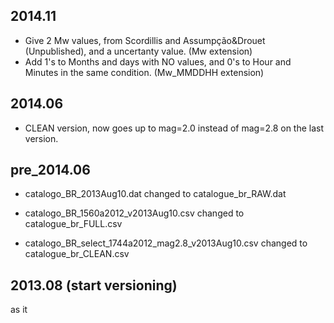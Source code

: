 ## 2014.11
- Give 2 Mw values, from Scordillis and Assumpção&Drouet (Unpublished), and a uncertanty value. (Mw extension)
- Add 1's to Months and days with NO values, and 0's to Hour and Minutes in the same condition. (Mw_MMDDHH extension)

## 2014.06
- CLEAN version, now goes up to mag=2.0 instead of mag=2.8 on the last version. 


## pre_2014.06

- catalogo_BR_2013Aug10.dat changed to catalogue_br_RAW.dat

- catalogo_BR_1560a2012_v2013Aug10.csv changed to catalogue_br_FULL.csv

- catalogo_BR_select_1744a2012_mag2.8_v2013Aug10.csv changed to catalogue_br_CLEAN.csv


## 2013.08 (start versioning)
as it
